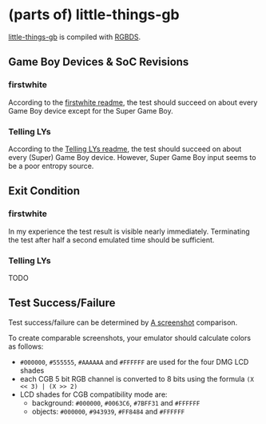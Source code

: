 # (parts of) little-things-gb

[little-things-gb](https://github.com/pinobatch/little-things-gb) is compiled
with [RGBDS](https://github.com/gbdev/rgbds).

## Game Boy Devices & SoC Revisions

### firstwhite

According to the
[firstwhite readme](https://github.com/pinobatch/little-things-gb/tree/master/firstwhite#readme),
the test should succeed on about every Game Boy device except for
the Super Game Boy.

### Telling LYs

According to the
[Telling LYs readme](https://github.com/pinobatch/little-things-gb/tree/master/tellinglys#telling-lys),
the test should succeed on about every (Super) Game Boy device.
However,
Super Game Boy input seems to be a poor entropy source.

## Exit Condition

### firstwhite

In my experience the test result is visible nearly immediately.
Terminating the test after half a second emulated time should be sufficient.

### Telling LYs

TODO

## Test Success/Failure

Test success/failure can be determined by
[A screenshot](https://github.com/c-sp/gameboy-test-roms/tree/master/src/little-things-gb-expected)
comparison.

To create comparable screenshots,
your emulator should calculate colors as follows:
- `#000000`, `#555555`, `#AAAAAA` and `#FFFFFF` are used for the four DMG LCD
  shades
- each CGB 5 bit RGB channel is converted to 8 bits using the formula
  `(X << 3) | (X >> 2)`
- LCD shades for CGB compatibility mode are:
  - background: `#000000`, `#0063C6`, `#7BFF31` and `#FFFFFF`
  - objects: `#000000`, `#943939`, `#FF8484` and `#FFFFFF`
